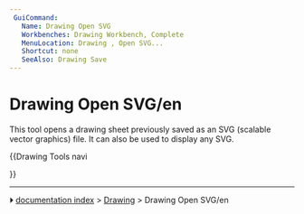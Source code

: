 ```yaml
---
 GuiCommand:
   Name: Drawing Open SVG
   Workbenches: Drawing Workbench, Complete
   MenuLocation: Drawing , Open SVG...
   Shortcut: none
   SeeAlso: Drawing Save
---
```


# Drawing Open SVG/en

This tool opens a drawing sheet previously saved as an SVG (scalable vector graphics) file. It can also be used to display any SVG.








{{Drawing Tools navi

}}



---
⏵ [documentation index](../README.md) > [Drawing](Category_Drawing.md) > Drawing Open SVG/en
